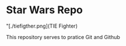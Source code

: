 # Star Wars Repo

"[./tiefigther.png](TIE Fighter)

This repository serves to pratice Git and Github